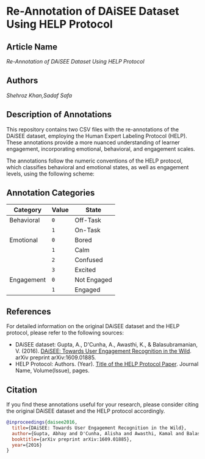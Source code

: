 # Re-Annotation of DAiSEE Dataset Using HELP Protocol

## Article Name
*Re-Annotation of DAiSEE Dataset Using HELP Protocol*

## Authors
*Shehroz Khan,Sadaf Safa*

## Description of Annotations
This repository contains two CSV files with the re-annotations of the DAiSEE dataset, employing the Human Expert Labeling Protocol (HELP). These annotations provide a more nuanced understanding of learner engagement, incorporating emotional, behavioral, and engagement scales.

The annotations follow the numeric conventions of the HELP protocol, which classifies behavioral and emotional states, as well as engagement levels, using the following scheme:
## Annotation Categories

| Category      | Value | State       |
|---------------|-------|-------------|
| Behavioral    | `0`   | Off-Task    |
|               | `1`   | On-Task     |
| Emotional     | `0`   | Bored       |
|               | `1`   | Calm        |
|               | `2`   | Confused    |
|               | `3`   | Excited     |
| Engagement    | `0`   | Not Engaged |
|               | `1`   | Engaged     |

## References

For detailed information on the original DAiSEE dataset and the HELP protocol, please refer to the following sources:

- DAiSEE dataset: Gupta, A., D'Cunha, A., Awasthi, K., & Balasubramanian, V. (2016). [DAiSEE: Towards User Engagement Recognition in the Wild](https://arxiv.org/pdf/1609.01885v7.pdf). arXiv preprint arXiv:1609.01885.
- HELP Protocol: Authors. (Year). [Title of the HELP Protocol Paper](https://www.jstor.org/stable/44430540). Journal Name, Volume(Issue), pages.

## Citation

If you find these annotations useful for your research, please consider citing the original DAiSEE dataset and the HELP protocol accordingly.

```bibtex
@inproceedings{daisee2016,
  title={DAiSEE: Towards User Engagement Recognition in the Wild},
  author={Gupta, Abhay and D'Cunha, Alisha and Awasthi, Kamal and Balasubramanian, Vineeth},
  booktitle={arXiv preprint arXiv:1609.01885},
  year={2016}
}

